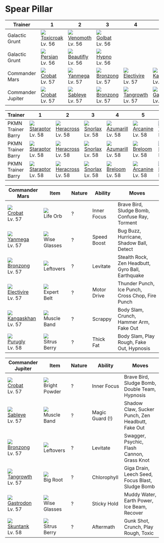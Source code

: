 # Spear Pillar

Trainer           | 1                                    | 2                                    | 3                                    | 4                                    | 5                                    | 6                                    
---               | ---                                  | ---                                  | ---                                  | ---                                  | ---                                  | ---                                  
Galactic Grunt    | ![][454]<br> [Toxicroak]<br> Lv. 56  | ![][049]<br> [Venomoth]<br> Lv. 56   | ![][042]<br> [Golbat]<br> Lv. 56     
Galactic Grunt    | ![][053]<br> [Persian]<br> Lv. 56    | ![][267]<br> [Beautifly]<br> Lv. 56  | ![][097]<br> [Hypno]<br> Lv. 56      
Commander Mars    | ![][169]<br> [Crobat]<br> Lv. 57     | ![][469]<br> [Yanmega]<br> Lv. 57    | ![][437]<br> [Bronzong]<br> Lv. 57   | ![][466]<br> [Electivire]<br> Lv. 57 | ![][115]<br> [Kangaskhan]<br> Lv. 57 | ![][432]<br> [Purugly]<br> Lv. 58    
Commander Jupiter | ![][169]<br> [Crobat]<br> Lv. 57     | ![][302]<br> [Sableye]<br> Lv. 57    | ![][437]<br> [Bronzong]<br> Lv. 57   | ![][465]<br> [Tangrowth]<br> Lv. 57  | ![][423]<br> [Gastrodon]<br> Lv. 57  | ![][435]<br> [Skuntank]<br> Lv. 58   

Trainer            | 1                                   | 2                                   | 3                                   | 4                                   | 5                                   | 6                                   
---                | ---                                 | ---                                 | ---                                 | ---                                 | ---                                 | ---                                 
PKMN Trainer Barry | ![][398]<br> [Staraptor]<br> Lv. 58 | ![][214]<br> [Heracross]<br> Lv. 58 | ![][143]<br> [Snorlax]<br> Lv. 58   | ![][184]<br> [Azumarill]<br> Lv. 58 | ![][059]<br> [Arcanine]<br> Lv. 58  | ![][389]<br> [Torterra]<br> Lv. 59  
PKMN Trainer Barry | ![][398]<br> [Staraptor]<br> Lv. 58 | ![][214]<br> [Heracross]<br> Lv. 58 | ![][143]<br> [Snorlax]<br> Lv. 58   | ![][184]<br> [Azumarill]<br> Lv. 58 | ![][286]<br> [Breloom]<br> Lv. 58   | ![][392]<br> [Infernape]<br> Lv. 59 
PKMN Trainer Barry | ![][398]<br> [Staraptor]<br> Lv. 58 | ![][214]<br> [Heracross]<br> Lv. 58 | ![][143]<br> [Snorlax]<br> Lv. 58   | ![][286]<br> [Breloom]<br> Lv. 58   | ![][059]<br> [Arcanine]<br> Lv. 58  | ![][395]<br> [Empoleon]<br> Lv. 59  

Commander Mars                       | Item                               | Nature | Ability     | Moves                                            
---                                  | ---                                | --- | ---         | ---                                              
![][169]<br> [Crobat]<br> Lv. 57     | ![][life-orb]<br> Life Orb         | ? | Inner Focus | Brave Bird, Sludge Bomb, Confuse Ray, Torment    
![][469]<br> [Yanmega]<br> Lv. 57    | ![][wise-glasses]<br> Wise Glasses | ? | Speed Boost | Bug Buzz, Hurricane, Shadow Ball, Detect         
![][437]<br> [Bronzong]<br> Lv. 57   | ![][leftovers]<br> Leftovers       | ? | Levitate    | Stealth Rock, Zen Headbutt, Gyro Ball, Earthquake
![][466]<br> [Electivire]<br> Lv. 57 | ![][expert-belt]<br> Expert Belt   | ? | Motor Drive | Thunder Punch, Ice Punch, Cross Chop, Fire Punch 
![][115]<br> [Kangaskhan]<br> Lv. 57 | ![][muscle-band]<br> Muscle Band   | ? | Scrappy     | Body Slam, Crunch, Hammer Arm, Fake Out          
![][432]<br> [Purugly]<br> Lv. 58    | ![][sitrus-berry]<br> Sitrus Berry | ? | Thick Fat   | Body Slam, Play Rough, Fake Out, Hypnosis        

Commander Jupiter                   | Item                                 | Nature | Ability         | Moves                                            
---                                 | ---                                  | --- | ---             | ---                                              
![][169]<br> [Crobat]<br> Lv. 57    | ![][bright-powder]<br> Bright Powder | ? | Inner Focus     | Brave Bird, Sludge Bomb, Double Team, Hypnosis   
![][302]<br> [Sableye]<br> Lv. 57   | ![][muscle-band]<br> Muscle Band     | ? | Magic Guard (!) | Shadow Claw, Sucker Punch, Zen Headbutt, Fake Out
![][437]<br> [Bronzong]<br> Lv. 57  | ![][leftovers]<br> Leftovers         | ? | Levitate        | Swagger, Psychic, Flash Cannon, Grass Knot       
![][465]<br> [Tangrowth]<br> Lv. 57 | ![][big-root]<br> Big Root           | ? | Chlorophyll     | Giga Drain, Leech Seed, Focus Blast, Sludge Bomb 
![][423]<br> [Gastrodon]<br> Lv. 57 | ![][wise-glasses]<br> Wise Glasses   | ? | Sticky Hold     | Muddy Water, Earth Power, Ice Beam, Recover      
![][435]<br> [Skuntank]<br> Lv. 58  | ![][sitrus-berry]<br> Sitrus Berry   | ? | Aftermath       | Gunk Shot, Crunch, Play Rough, Toxic             


[Golbat]: /pokemon_changes/042/
[Venomoth]: /pokemon_changes/049/
[Persian]: /pokemon_changes/053/
[Arcanine]: /pokemon_changes/059/
[Hypno]: /pokemon_changes/097/
[Kangaskhan]: /pokemon_changes/115/
[Snorlax]: /pokemon_changes/143/
[Crobat]: /pokemon_changes/169/
[Azumarill]: /pokemon_changes/184/
[Heracross]: /pokemon_changes/214/
[Beautifly]: /pokemon_changes/267/
[Breloom]: /pokemon_changes/286/
[Sableye]: /pokemon_changes/302/
[Torterra]: /pokemon_changes/389/
[Infernape]: /pokemon_changes/392/
[Empoleon]: /pokemon_changes/395/
[Staraptor]: /pokemon_changes/398/
[Gastrodon]: /pokemon_changes/423/
[Purugly]: /pokemon_changes/432/
[Skuntank]: /pokemon_changes/435/
[Bronzong]: /pokemon_changes/437/
[Toxicroak]: /pokemon_changes/454/
[Tangrowth]: /pokemon_changes/465/
[Electivire]: /pokemon_changes/466/
[Yanmega]: /pokemon_changes/469/
[big-root]: /img/items/big-root.png
[bright-powder]: /img/items/bright-powder.png
[expert-belt]: /img/items/expert-belt.png
[leftovers]: /img/items/leftovers.png
[life-orb]: /img/items/life-orb.png
[muscle-band]: /img/items/muscle-band.png
[sitrus-berry]: /img/items/sitrus-berry.png
[wise-glasses]: /img/items/wise-glasses.png
[042]: /img/pokemon/042.png
[049]: /img/pokemon/049.png
[053]: /img/pokemon/053.png
[059]: /img/pokemon/059.png
[097]: /img/pokemon/097.png
[115]: /img/pokemon/115.png
[143]: /img/pokemon/143.png
[169]: /img/pokemon/169.png
[184]: /img/pokemon/184.png
[214]: /img/pokemon/214.png
[267]: /img/pokemon/267.png
[286]: /img/pokemon/286.png
[302]: /img/pokemon/302.png
[389]: /img/pokemon/389.png
[392]: /img/pokemon/392.png
[395]: /img/pokemon/395.png
[398]: /img/pokemon/398.png
[423]: /img/pokemon/423.png
[432]: /img/pokemon/432.png
[435]: /img/pokemon/435.png
[437]: /img/pokemon/437.png
[454]: /img/pokemon/454.png
[465]: /img/pokemon/465.png
[466]: /img/pokemon/466.png
[469]: /img/pokemon/469.png
